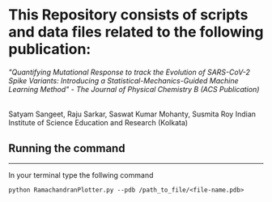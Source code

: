# This Repository consists of scripts and data files related to the following publication:

###### "Quantifying Mutational Response to track the Evolution of SARS-CoV-2 Spike Variants: Introducing a Statistical-Mechanics-Guided Machine Learning Method" - The Journal of Physical Chemistry B (ACS Publication)
Satyam Sangeet, Raju Sarkar, Saswat Kumar Mohanty, Susmita Roy
Indian Institute of Science Education and Research (Kolkata)

## Running the command
-----------------------
In your terminal type the follwing command
```
python RamachandranPlotter.py --pdb /path_to_file/<file-name.pdb> 
```
